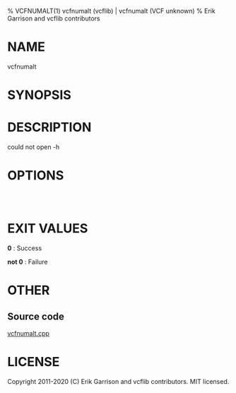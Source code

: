 % VCFNUMALT(1) vcfnumalt (vcflib) | vcfnumalt (VCF unknown)
% Erik Garrison and vcflib contributors

# NAME

vcfnumalt

# SYNOPSIS



# DESCRIPTION

could not open -h

# OPTIONS

```



```



# EXIT VALUES

**0**
: Success

**not 0**
: Failure

# OTHER

## Source code

[vcfnumalt.cpp](https://github.com/vcflib/vcflib/blob/master/src/vcfnumalt.cpp)

# LICENSE

Copyright 2011-2020 (C) Erik Garrison and vcflib contributors. MIT licensed.

<!--
  Created with ./scripts/bin2md.rb scripts/bin2md-template.erb
-->
